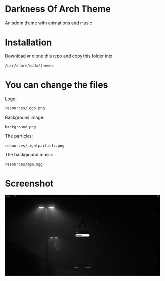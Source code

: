 # Darkness Of Arch Theme

An sddm theme with animations and music

# Installation

Download or clone this repo and copy this folder into
    
    /usr/share/sddm/themes

# You can change the files

Logo:

    resources/logo.png

Background image:

    background.png
    
The particles:

    resources/lightparticle.png
    
The background music:

    resources/bgm.ogg
    
# Screenshot
    
![screenshot](screenshot.jpg)
